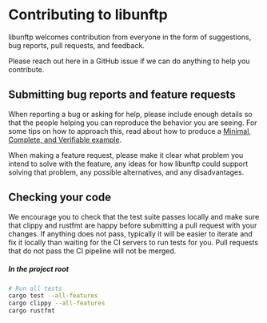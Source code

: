 # Contributing to libunftp

libunftp welcomes contribution from everyone in the form of suggestions, bug reports, pull requests, and feedback.

Please reach out here in a GitHub issue if we can do anything to help you contribute.

## Submitting bug reports and feature requests

When reporting a bug or asking for help, please include enough details so that the people helping you can reproduce 
the behavior you are seeing. For some tips on how to approach this, read about how to produce a
[Minimal, Complete, and Verifiable example](https://stackoverflow.com/help/mcve).

When making a feature request, please make it clear what problem you intend to solve with the feature, any ideas for 
how libunftp could support solving that problem, any possible alternatives, and any disadvantages.

## Checking your code

We encourage you to check that the test suite passes locally and make sure that clippy and rustfmt are happy before 
submitting a pull request with your changes. If anything does not pass, typically it will be easier to iterate and fix 
it locally than waiting for the CI servers to run tests for you. Pull requests that do not pass the CI pipeline will 
not be merged.

##### In the project root

```sh
# Run all tests
cargo test --all-features
cargo clippy --all-features
cargo rustfmt
```
